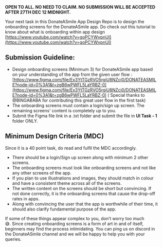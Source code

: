 **OPEN TO ALL. NO NEED TO CLAIM. NO SUBMISSION WILL BE ACCEPTED AFTER 27TH DEC 12 MIDNIGHT.**

Your next task in this DonateASmile App Design Repo is to design the onboarding screens for the DonateASmile app. Do check out this tutorial to know about what is onboarding within app design [https://www.youtube.com/watch?v=goPCYWvpnUI](https://www.youtube.com/watch?v=goPCYWvpnUI)

## Submission Guideline:

- Design onboarding screens (Minimum 3) for DonateASmile app based on your understanding of the app from the given user flow : [https://www.figma.com/file/Ex3YtTGzRVO5rgiU8NZcj0/DONATEASMILE?node-id=0%3A1&t=zgB6wPWFL5LaYRBZ-0](https://www.figma.com/file/Ex3YtTGzRVO5rgiU8NZcj0/DONATEASMILE?node-id=0%3A1&t=zgB6wPWFL5LaYRBZ-0)
( Special thanks to @BINGABABA  for contributing this great user flow in the first task)
- The onboarding screens must contain a login/sign up screen. The remaining screens' content is completely up to you.
- Submit the Figma file link in a .txt folder and submit the file in **UI Task - 1** folder ONLY.

## Minimum Design Criteria (MDC)

 Since it is a 40 point task, do read and fulfil the MDC accordingly.

- There should be a login/Sign up screen along with minimum 2 other screens.
- The onboarding screens must look like onboarding screens and not like any other screens of the app.
- If you plan to use illustrations and images, they should match in colour and have a consistent theme across all of the screens.
- The written content on the screens should be short but convincing. If not done correctly, it is the onboarding screens that cause the drop-off rates in apps.
- Along with convincing the user that the app is worthwhile of their time, it should also clarify fundamental purpose of the app.

If some of these things appear complex to you, don't worry too much 😅. Since creating onboarding screens is a form of art in and of itself, beginners may find the process intimidating. You can ping us on discord in the DonateASmile channel and we will be happy to help you with your queries.
